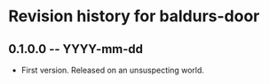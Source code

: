 # Revision history for baldurs-door

## 0.1.0.0 -- YYYY-mm-dd

* First version. Released on an unsuspecting world.
